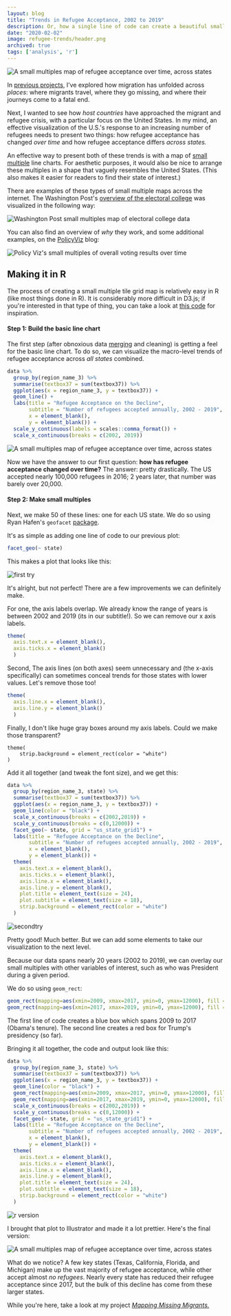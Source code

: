 ```yaml
---
layout: blog
title: "Trends in Refugee Acceptance, 2002 to 2019"
description: Or, how a single line of code can create a beautiful small multiples US map.
date: "2020-02-02"
image: refugee-trends/header.png
archived: true
tags: ['analysis', 'r']
---
```


<script>
  import Image from "../../../lib/Global/Image.svelte"
  import Info from "../../../lib/Global/Info.svelte"
</script>

<Image alt="A small multiples map of refugee acceptance over time, across states" src="/images/post/refugee-trends/featured.png"></Image>

In [previous projects](https://connorrothschild.github.io/map-missing-migrants/), I’ve explored how migration has unfolded across _places_: where migrants travel, where they go missing, and where their journeys come to a fatal end.

Next, I wanted to see how _host countries_ have approached the migrant and refugee crisis, with a particular focus on the United States. In my mind, an effective visualization of the U.S.'s response to an increasing number of refugees needs to present two things: how refugee acceptance has changed _over time_ and how refugee acceptance differs _across states._

An effective way to present both of these trends is with a map of [small multiple](https://en.wikipedia.org/wiki/Small_multiple) line charts. For aesthetic purposes, it would also be nice to arrange these multiples in a shape that vaguely resembles the United States. (This also makes it easier for readers to find their state of interest.)

There are examples of these types of small multiple maps across the internet. The Washington Post's [overview of the electoral college](https://www.washingtonpost.com/graphics/politics/how-fair-is-the-electoral-college/) was visualized in the following way:

<Image alt="Washington Post small multiples map of electoral college data" src="/images/post/refugee-trends/wapo.png"></Image>

You can also find an overview of _why_ they work, and some additional examples, on the [PolicyViz](https://policyviz.com/2016/05/19/small-multiple-tile-grid-map/) blog:

<Image alt="Policy Viz's small multiples of overall voting results over time" src="/images/post/refugee-trends/policyviz.jpg"></Image>

## Making it in R

The process of creating a small multiple tile grid map is relatively easy in R (like most things done in R). It is considerably more difficult in D3.js; if you're interested in that type of thing, you can take a look at [this code](https://bl.ocks.org/jinniluo/a95b27b1f4ea65ae94ab6ca3fcfb5934#index.html) for inspiration.

#### Step 1: Build the basic line chart

The first step (after obnoxious data [merging](https://raw.githubusercontent.com/connorrothschild/R/master/refugee-trends/merge.R) and cleaning) is getting a feel for the basic line chart. To do so, we can visualize the macro-level trends of refugee acceptance across _all states_ combined.

```r
data %>%
  group_by(region_name_3) %>%
  summarise(textbox37 = sum(textbox37)) %>%
  ggplot(aes(x = region_name_3, y = textbox37)) +
  geom_line() +
  labs(title = "Refugee Acceptance on the Decline",
       subtitle = "Number of refugees accepted annually, 2002 - 2019",
       x = element_blank(),
       y = element_blank()) +
  scale_y_continuous(labels = scales::comma_format()) +
  scale_x_continuous(breaks = c(2002, 2019))
```

<Image alt="A small multiples map of refugee acceptance over time, across states" src="/images/post/refugee-trends/macro.jpg"></Image>

Now we have the answer to our first question: **how has refugee acceptance changed over time?** The answer: pretty drastically. The US accepted nearly 100,000 refugees in 2016; 2 years later, that number was barely over 20,000.

#### Step 2: Make small multiples

Next, we make 50 of these lines: one for each US state. We do so using Ryan Hafen's `geofacet` [package](https://hafen.github.io/geofacet/rd.html).

It's as simple as adding one line of code to our previous plot:

```r
facet_geo(~ state)
```

This makes a plot that looks like this:

<Image alt="first try" src="/images/post/refugee-trends/firsttry.jpg"></Image>

It's alright, but not perfect! There are a few improvements we can definitely make.

For one, the axis labels overlap. We already know the range of years is between 2002 and 2019 (its in our subtitle!). So we can remove our x axis labels.

```r
theme(
  axis.text.x = element_blank(),
  axis.ticks.x = element_blank()
  )
```

Second, The axis lines (on both axes) seem unnecessary and (the x-axis specifically) can sometimes conceal trends for those states with lower values. Let's remove those too!

```r
theme(
  axis.line.x = element_blank(),
  axis.line.y = element_blank()
  )
```

Finally, I don't like huge gray boxes around my axis labels. Could we make those transparent?

```
theme(
    strip.background = element_rect(color = "white")
)
```

Add it all together (and tweak the font size), and we get this:

```r
data %>%
  group_by(region_name_3, state) %>%
  summarise(textbox37 = sum(textbox37)) %>%
  ggplot(aes(x = region_name_3, y = textbox37)) +
  geom_line(color = "black") +
  scale_x_continuous(breaks = c(2002,2019)) +
  scale_y_continuous(breaks = c(0,12000)) +
  facet_geo(~ state, grid = "us_state_grid1") +
  labs(title = "Refugee Acceptance on the Decline",
       subtitle = "Number of refugees accepted annually, 2002 - 2019",
       x = element_blank(),
       y = element_blank()) +
  theme(
    axis.text.x = element_blank(),
    axis.ticks.x = element_blank(),
    axis.line.x = element_blank(),
    axis.line.y = element_blank(),
    plot.title = element_text(size = 24),
    plot.subtitle = element_text(size = 18),
    strip.background = element_rect(color = "white")
  )
```

<Image alt="secondtry" src="/images/post/refugee-trends/secondtry.jpg"></Image>

Pretty good! Much better. But we can add some elements to take our visualization to the next level.

Because our data spans nearly 20 years (2002 to 2019), we can overlay our small multiples with other variables of interest, such as who was President during a given period.

We do so using `geom_rect`:

```r
geom_rect(mapping=aes(xmin=2009, xmax=2017, ymin=0, ymax=12000), fill = "#ADD8E6", alpha = .05) +
geom_rect(mapping=aes(xmin=2017, xmax=2019, ymin=0, ymax=12000), fill = "#FF9999", alpha = .05) +
```

The first line of code creates a blue box which spans 2009 to 2017 (Obama's tenure). The second line creates a red box for Trump's presidency (so far).

Bringing it all together, the code and output look like this:

```r
data %>%
  group_by(region_name_3, state) %>%
  summarise(textbox37 = sum(textbox37)) %>%
  ggplot(aes(x = region_name_3, y = textbox37)) +
  geom_line(color = "black") +
  geom_rect(mapping=aes(xmin=2009, xmax=2017, ymin=0, ymax=12000), fill = "#ADD8E6", alpha = .05) +
  geom_rect(mapping=aes(xmin=2017, xmax=2019, ymin=0, ymax=12000), fill = "#FF9999", alpha = .05) +
  scale_x_continuous(breaks = c(2002,2019)) +
  scale_y_continuous(breaks = c(0,12000)) +
  facet_geo(~ state, grid = "us_state_grid1") +
  labs(title = "Refugee Acceptance on the Decline",
       subtitle = "Number of refugees accepted annually, 2002 - 2019",
       x = element_blank(),
       y = element_blank()) +
  theme(
    axis.text.x = element_blank(),
    axis.ticks.x = element_blank(),
    axis.line.x = element_blank(),
    axis.line.y = element_blank(),
    plot.title = element_text(size = 24),
    plot.subtitle = element_text(size = 18),
    strip.background = element_rect(color = "white")
  )
```

<Image alt="r version" src="/images/post/refugee-trends/ref.png"></Image>

I brought that plot to Illustrator and made it a lot prettier. Here's the final version:

<Image alt="A small multiples map of refugee acceptance over time, across states" src="/images/post/refugee-trends/featured.png"></Image>

What do we notice? A few key states (Texas, California, Florida, and Michigan) make up the vast majority of refugee acceptance, while other accept almost _no_ _refugees_. Nearly every state has reduced their refugee acceptance since 2017, but the bulk of this decline has come from these larger states.

While you're here, take a look at my project [_Mapping Missing Migrants._](https://connorrothschild.github.io/map-missing-migrants/)
